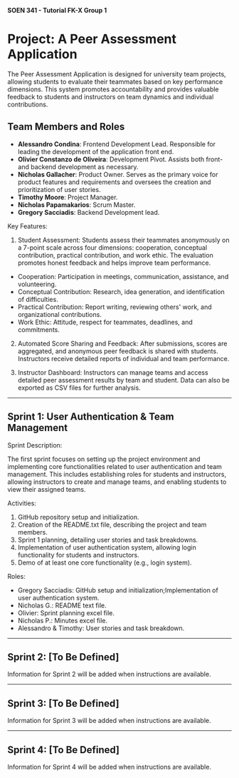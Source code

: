 **SOEN 341 - Tutorial FK-X Group 1**

# Project: A Peer Assessment Application



The Peer Assessment Application is designed for university team projects, allowing students to evaluate their teammates based on key performance dimensions. This system promotes accountability and provides valuable feedback to students and instructors on team dynamics and individual contributions.

## Team Members and Roles
- **Alessandro Condina**: Frontend Development Lead. Responsible for leading the development of the application front end.
- **Olivier Constanzo de Oliveira**: Development Pivot. Assists both front- and backend development as necessary.
- **Nicholas Gallacher**: Product Owner. Serves as the primary voice for product features and requirements and oversees the creation and prioritization of user stories.
- **Timothy Moore**: Project Manager. 
- **Nicholas Papamakarios**: Scrum Master.
- **Gregory Sacciadis**: Backend Development lead.






Key Features:

1. Student Assessment: Students assess their teammates anonymously on a 7-point scale across four dimensions: cooperation, conceptual contribution, practical contribution, and work ethic. The evaluation promotes honest feedback and helps improve team performance.
- Cooperation: Participation in meetings, communication, assistance, and volunteering.
- Conceptual Contribution: Research, idea generation, and identification of difficulties.
- Practical Contribution: Report writing, reviewing others' work, and organizational contributions.
- Work Ethic: Attitude, respect for teammates, deadlines, and commitments.

2. Automated Score Sharing and Feedback: After submissions, scores are aggregated, and anonymous peer feedback is shared with students. Instructors receive detailed reports of individual and team performance.

3. Instructor Dashboard: Instructors can manage teams and access detailed peer assessment results by team and student. Data can also be exported as CSV files for further analysis.


-----------------------------------------------
Sprint 1: User Authentication & Team Management
-----------------------------------------------

Sprint Description: 

The first sprint focuses on setting up the project environment and implementing core functionalities related to user authentication and team management. This includes establishing roles for students and instructors, allowing instructors to create and manage teams, and enabling students to view their assigned teams.


Activities:

1. GitHub repository setup and initialization.
2. Creation of the README.txt file, describing the project and team members.
3. Sprint 1 planning, detailing user stories and task breakdowns.
4. Implementation of user authentication system, allowing login functionality for students and instructors.
5. Demo of at least one core functionality (e.g., login system).


Roles:

- Gregory Sacciadis: GitHub setup and initialization;Implementation of user authentication system.
- Nicholas G.: README text file.
- Olivier: Sprint planning excel file.
- Nicholas P.: Minutes excel file.
- Alessandro & Timothy: User stories and task breakdown.


-------------------------
Sprint 2: [To Be Defined]
-------------------------
Information for Sprint 2 will be added when instructions are available.


-------------------------
Sprint 3: [To Be Defined]
-------------------------
Information for Sprint 3 will be added when instructions are available.


-------------------------
Sprint 4: [To Be Defined]
-------------------------
Information for Sprint 4 will be added when instructions are available.
